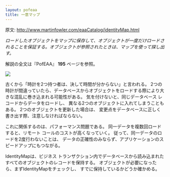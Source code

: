 ```yaml
---
layout: pofeaa
title: 一意マップ
---
```


原文: http://www.martinfowler.com/eaaCatalog/identityMap.html

*ロードしたオブジェクトをマップに保存して、オブジェクトが一度だけロードされることを保証する。オブジェクトが参照されたときは、マップを使って探し出す。*

解説の全文は『PofEAA』 **195** ページを参照。

![](http://www.martinfowler.com/eaaCatalog/idMapperSketch.gif)

古くから「時計を2つ持つ者は、決して時間が分からない」と言われる。
2つの時計が間違っていたら、データベースからオブジェクトをロードする際により大きな混乱に巻き込まれる可能性がある。
気を付けないと、同じデータベース レコードからデータをロードし、
異なる2つのオブジェクトに入れてしまうこともある。
2つのオブジェクトを更新した場合は、
変更点をデータベースに正しく書き出す際、注意しなければならない。

これに関係するのは、パフォーマンス問題である。
同一データを複数回ロードすると、リモート
コールのコストが高くなっていく。
従って、同一データのロードを2度行わないことは、
データの正確性のみならず、アプリケーションのスピードアップにもつながる。

IdentityMapは、ビジネス
トランザクション内でデータベースから読み込まれたすべてのオブジェクトのレコードを保持する。
オブジェクトが必要になったら、まずIdentityMapをチェックし、
すでに保持しているかどうか確かめる。
